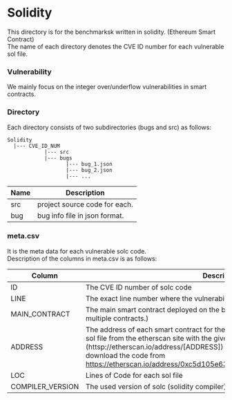 Solidity
========

This directory is for the benchmarksk written in solidity. (Ethereum Smart Contract)  
The name of each directory denotes the CVE ID number for each vulnerable sol file.

### Vulnerability

We mainly focus on the integer over/underflow vulnerabilities in smart contracts.

### Directory

Each directory consists of two subdirectories (bugs and src) as follows:

```
Solidity
  |--- CVE_ID_NUM
            |--- src 
            |--- bugs
                   |--- bug_1.json
                   |--- bug_2.json
                   |--- ...
```

Name | Description
---- | -----------
src | project source code for each.
bug | bug info file in json format.

### meta.csv

It is the meta data for each vulnerable solc code.  
Description of the columns in meta.csv is as follows:

Column | Description
------ | -----------
ID     | The CVE ID number of solc code
LINE   | The exact line number where the vulnerability exists
MAIN_CONTRACT | The main smart contract deployed on the block chain (The sol file itself can have multiple contracts.)
ADDRESS | The address of each smart contract for the etherscan site. You can downlaod the sol file from the etherscan site with the given address (httsp://etherscan.io/address/[ADDRESS]) (e.g., for 2018-10299, you can download the code from https://etherscan.io/address/0xc5d105e63711398af9bbff092d4b6769c82f793d)
LOC    | Lines of Code for each sol file
COMPILER_VERSION | The used version of solc (solidity compiler) when deployed
